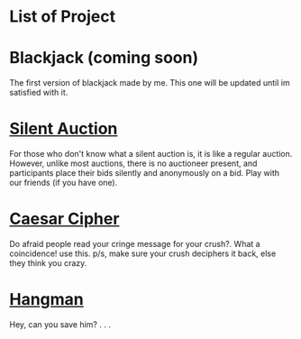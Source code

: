 # List of Project

# Blackjack (coming soon)
The first version of blackjack made by me. This one will be updated until im satisfied with it. 

# [Silent Auction](https://github.com/aimanraz/silent_auction.git)
For those who don't know what a silent auction is, it is like a regular auction. However, unlike most auctions, there is no auctioneer present, and participants place their bids silently and anonymously on a bid. Play with our friends (if you have one).

# [Caesar Cipher](https://github.com/aimanraz/caesar_cipher.git)
Do afraid people read your cringe message for your crush?. What a coincidence! use this. p/s, make sure your crush deciphers it back, else they think you crazy. 

# [Hangman](https://github.com/aimanraz/hangman.git)
Hey, can you save him? . . .

